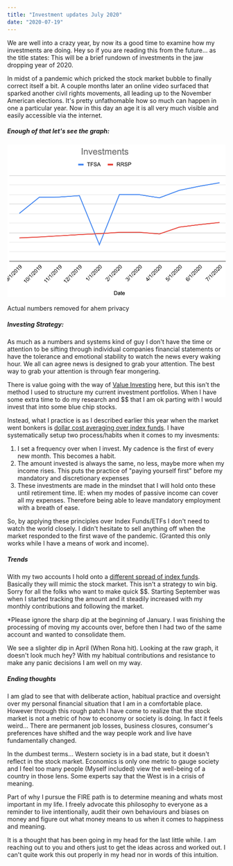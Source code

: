 ```yaml
---
title: "Investment updates July 2020"
date: "2020-07-19"
---
```


We are well into a crazy year, by now its a good time to examine how my investments are doing. Hey so if you are reading this from the future... as the title states: This will be a brief rundown of investments in the jaw dropping year of 2020.

In midst of a pandemic which pricked the stock market bubble to finally correct itself a bit. A couple months later an online video surfaced that sparked another civil rights movements, all leading up to the November American elections. It's pretty unfathomable how so much can happen in one a particular year. Now in this day an age it is all very much visible and easily accessible via the internet.

##### Enough of that let's see the graph:

![](images/investment_snapshot.png)

Actual numbers removed for ahem privacy

##### Investing Strategy:

As much as a numbers and systems kind of guy I don't have the time or attention to be sifting through individual companies financial statements or have the tolerance and emotional stability to watch the news every waking hour. We all can agree news is designed to grab your attention. The best way to grab your attention is through fear mongering.

There is value going with the way of [Value Investing](https://www.investopedia.com/terms/v/valueinvesting.asp#:~:text=Key%20Takeaways-,Value%20investing%20is%20an%20investment%20strategy%20that%20involves%20picking%20stocks,the%20stock%20market%20is%20underestimating.) here, but this isn't the method I used to structure my current investment portfolios. When I have some extra time to do my research and $$ that I am ok parting with I would invest that into some blue chip stocks.

Instead, what I practice is as I described earlier this year when the market went bonkers is [dollar cost averaging over index funds](https://pacedprogress.com/2020/03/investing-during-market-fluctuations/). I have systematically setup two process/habits when it comes to my invesments:

1. I set a frequency over when I invest. My cadence is the first of every new month. This becomes a habit.
2. The amount invested is always the same, no less, maybe more when my income rises. This puts the practice of "paying yourself first" before my mandatory and discretionary expenses
3. These investments are made in the mindset that I will hold onto these until retirement time. IE: when my modes of passive income can cover all my expenses. Therefore being able to leave mandatory employment with a breath of ease.

So, by applying these principles over Index Funds/ETFs I don't need to watch the world closely. I didn't hesitate to sell anything off when the market responded to the first wave of the pandemic. (Granted this only works while I have a means of work and income).

##### Trends

With my two accounts I hold onto a [different spread of index funds](https://canadiancouchpotato.com/model-portfolios/). Basically they will mimic the stock market. This isn't a strategy to win big. Sorry for all the folks who want to make quick $$. Starting September was when I started tracking the amount and it steadily increased with my monthly contributions and following the market.

\*Please ignore the sharp dip at the beginning of January. I was finishing the processing of moving my accounts over, before then I had two of the same account and wanted to consolidate them.

We see a slighter dip in April (When Rona hit). Looking at the raw graph, it doesn't look much hey? With my habitual contributions and resistance to make any panic decisions I am well on my way.

##### Ending thoughts

I am glad to see that with deliberate action, habitual practice and oversight over my personal financial situation that I am in a comfortable place. However through this rough patch I have come to realize that the stock market is not a metric of how to economy or society is doing. In fact it feels weird... There are permanent job losses, business closures, consumer's preferences have shifted and the way people work and live have fundamentally changed.

In the dumbest terms... Western society is in a bad state, but it doesn't reflect in the stock market. Economics is only one metric to gauge society and I feel too many people (Myself included) view the well-being of a country in those lens. Some experts say that the West is in a crisis of meaning.

Part of why I pursue the FIRE path is to determine meaning and whats most important in my life. I freely advocate this philosophy to everyone as a reminder to live intentionally, audit their own behaviours and biases on money and figure out what money means to us when it comes to happiness and meaning.

It is a thought that has been going in my head for the last little while. I am reaching out to you and others just to get the ideas across and worked out. I can't quite work this out properly in my head nor in words of this intuition.
